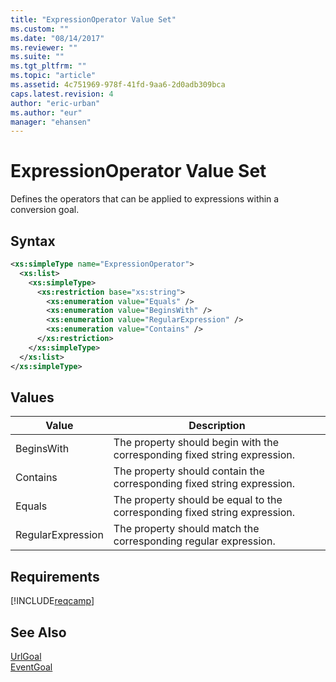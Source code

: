```yaml
---
title: "ExpressionOperator Value Set"
ms.custom: ""
ms.date: "08/14/2017"
ms.reviewer: ""
ms.suite: ""
ms.tgt_pltfrm: ""
ms.topic: "article"
ms.assetid: 4c751969-978f-41fd-9aa6-2d0adb309bca
caps.latest.revision: 4
author: "eric-urban"
ms.author: "eur"
manager: "ehansen"
---
```

# ExpressionOperator Value Set
Defines the operators that can be applied to expressions within a conversion goal. 

## Syntax

```xml
<xs:simpleType name="ExpressionOperator">
  <xs:list>
    <xs:simpleType>
      <xs:restriction base="xs:string">
        <xs:enumeration value="Equals" />
        <xs:enumeration value="BeginsWith" />
        <xs:enumeration value="RegularExpression" />       
        <xs:enumeration value="Contains" />
      </xs:restriction>
    </xs:simpleType>
  </xs:list>
</xs:simpleType>
```

## Values

|Value|Description|
|---------|---------------|
|BeginsWith|The property should begin with the corresponding fixed string expression.|
|Contains|The property should contain the corresponding fixed string expression.|
|Equals|The property should be equal to the corresponding fixed string expression.|
|RegularExpression|The property should match the corresponding regular expression.|

## Requirements
[!INCLUDE[reqcamp](../campaign-api/includes/reqcamp.md)]

## See Also
[UrlGoal](../campaign-api/urlgoal-data-object.md)  
[EventGoal](../campaign-api/eventgoal-data-object.md)  
